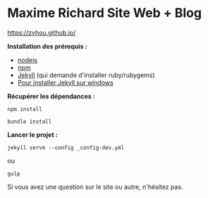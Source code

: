 # Maxime Richard Site Web + Blog

https://zyhou.github.io/

**Installation des prérequis :**

- [nodejs](https://nodejs.org/en/)
- [npm](https://www.npmjs.com/)
- [Jekyll](https://jekyllrb.com/docs/installation/) (qui demande d'installer ruby/rubygems)
- [Pour installer Jekyll sur windows](https://jekyllrb.com/docs/windows/)

**Récupérer les dépendances :**

```
npm install
```
```
bundle install
```

**Lancer le projet :**

```
jekyll serve --config _config-dev.yml
```
ou
```
gulp
```

Si vous avez une question sur le site ou autre, n'hésitez pas.
